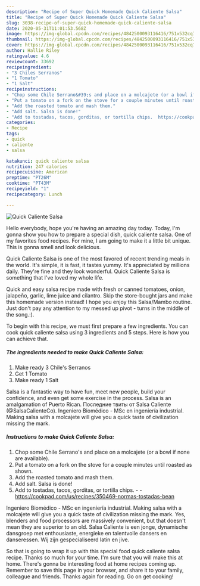 ```yaml
---
description: "Recipe of Super Quick Homemade Quick Caliente Salsa"
title: "Recipe of Super Quick Homemade Quick Caliente Salsa"
slug: 3038-recipe-of-super-quick-homemade-quick-caliente-salsa
date: 2020-05-31T11:01:53.568Z
image: https://img-global.cpcdn.com/recipes/4842500093116416/751x532cq70/quick-caliente-salsa-recipe-main-photo.jpg
thumbnail: https://img-global.cpcdn.com/recipes/4842500093116416/751x532cq70/quick-caliente-salsa-recipe-main-photo.jpg
cover: https://img-global.cpcdn.com/recipes/4842500093116416/751x532cq70/quick-caliente-salsa-recipe-main-photo.jpg
author: Hallie Riley
ratingvalue: 4.6
reviewcount: 33692
recipeingredient:
- "3 Chiles Serranos"
- "1 Tomato"
- "1 Salt"
recipeinstructions:
- "Chop some Chile Serrano&#39;s and place on a molcajete (or a bowl if none are available)."
- "Put a tomato on a fork on the stove for a couple minutes until roasted as shown."
- "Add the roasted tomato and mash them."
- "Add salt. Salsa is done!"
- "Add to tostadas, tacos, gorditas, or tortilla chips.  https://cookpad.com/us/recipes/350469-normas-tostadas-bean"
categories:
- Recipe
tags:
- quick
- caliente
- salsa

katakunci: quick caliente salsa 
nutrition: 247 calories
recipecuisine: American
preptime: "PT26M"
cooktime: "PT43M"
recipeyield: "1"
recipecategory: Lunch

---
```



![Quick Caliente Salsa](https://img-global.cpcdn.com/recipes/4842500093116416/751x532cq70/quick-caliente-salsa-recipe-main-photo.jpg)

Hello everybody, hope you're having an amazing day today. Today, I'm gonna show you how to prepare a special dish, quick caliente salsa. One of my favorites food recipes. For mine, I am going to make it a little bit unique. This is gonna smell and look delicious.

Quick Caliente Salsa is one of the most favored of recent trending meals in the world. It's simple, it is fast, it tastes yummy. It's appreciated by millions daily. They're fine and they look wonderful. Quick Caliente Salsa is something that I've loved my whole life.

Quick and easy salsa recipe made with fresh or canned tomatoes, onion, jalapeño, garlic, lime juice and cilantro. Skip the store-bought jars and make this homemade version instead! I hope you enjoy this Salsa/Mambo routine. Just don&#39;t pay any attention to my messed up pivot - turns in the middle of the song.:).


To begin with this recipe, we must first prepare a few ingredients. You can cook quick caliente salsa using 3 ingredients and 5 steps. Here is how you can achieve that.

<!--inarticleads1-->

##### The ingredients needed to make Quick Caliente Salsa:

1. Make ready 3 Chile&#39;s Serranos
1. Get 1 Tomato
1. Make ready 1 Salt


Salsa is a fantastic way to have fun, meet new people, build your confidence, and even get some exercise in the process. Salsa is an amalgamation of Puerto Rican. Последние твиты от Salsa Caliente (@SalsaCalienteCo). Ingeniero Biomédico - MSc en ingeniería industrial. Making salsa with a molcajete will give you a quick taste of civilization missing the mark. 

<!--inarticleads2-->

##### Instructions to make Quick Caliente Salsa:

1. Chop some Chile Serrano&#39;s and place on a molcajete (or a bowl if none are available).
1. Put a tomato on a fork on the stove for a couple minutes until roasted as shown.
1. Add the roasted tomato and mash them.
1. Add salt. Salsa is done!
1. Add to tostadas, tacos, gorditas, or tortilla chips. -  - https://cookpad.com/us/recipes/350469-normas-tostadas-bean


Ingeniero Biomédico - MSc en ingeniería industrial. Making salsa with a molcajete will give you a quick taste of civilization missing the mark. Yes, blenders and food processors are massively convenient, but that doesn&#39;t mean they are superior to an old. Salsa Caliente is een jonge, dynamische dansgroep met enthousiaste, energieke en talentvolle dansers en danseressen. Wij zijn gespecialiseerd latin en jive. 

So that is going to wrap it up with this special food quick caliente salsa recipe. Thanks so much for your time. I'm sure that you will make this at home. There's gonna be interesting food at home recipes coming up. Remember to save this page in your browser, and share it to your family, colleague and friends. Thanks again for reading. Go on get cooking!
